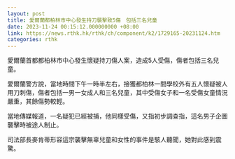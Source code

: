 ```yaml
---
layout: post
title: 愛爾蘭都柏林市中心發生持刀襲擊致5傷　包括三名兒童
date: 2023-11-24 00:15:12.000000000 +08:00
link: https://news.rthk.hk/rthk/ch/component/k2/1729165-20231124.htm
categories: rthk
---
```


愛爾蘭首都都柏林市中心發生懷疑持刀傷人案，造成5人受傷，傷者包括三名兒童。

愛爾蘭警方說，當地時間下午一時半左右，接獲都柏林一間學校外有五人懷疑被人用刀刺傷，傷者包括一男一女成人和三名兒童，其中受傷女子和一名受傷女童情況嚴重，其餘傷勢較輕。

當地傳媒報道，一名疑犯已經被捕，他同樣受傷，又指初步調查指，這名男子企圖襲擊時被途人制止。

司法部長麥肯蒂形容這宗襲擊無辜兒童和女性的事件是駭人聽聞，她對此感到震驚。
